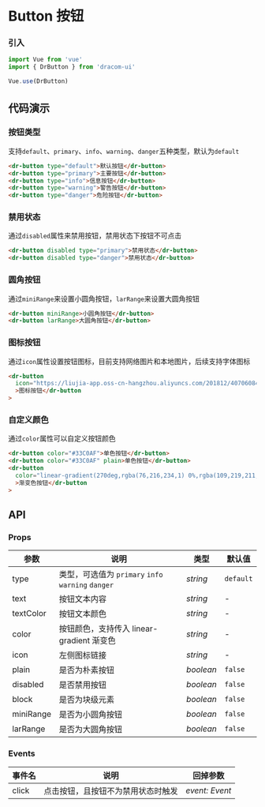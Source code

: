 # Button 按钮

### 引入

```js
import Vue from 'vue'
import { DrButton } from 'dracom-ui'

Vue.use(DrButton)
```

## 代码演示

### 按钮类型

支持`default`、`primary`、`info`、`warning`、`danger`五种类型，默认为`default`

```html
<dr-button type="default">默认按钮</dr-button>
<dr-button type="primary">主要按钮</dr-button>
<dr-button type="info">信息按钮</dr-button>
<dr-button type="warning">警告按钮</dr-button>
<dr-button type="danger">危险按钮</dr-button>
```

### 禁用状态

通过`disabled`属性来禁用按钮，禁用状态下按钮不可点击

```html
<dr-button disabled type="primary">禁用状态</dr-button>
<dr-button disabled type="danger">禁用状态</dr-button>
```

### 圆角按钮

通过`miniRange`来设置小圆角按钮，`larRange`来设置大圆角按钮

```html
<dr-button miniRange>小圆角按钮</dr-button>
<dr-button larRange>大圆角按钮</dr-button>
```

### 图标按钮

通过`icon`属性设置按钮图标，目前支持网络图片和本地图片，后续支持字体图标

```html
<dr-button
  icon="https://liujia-app.oss-cn-hangzhou.aliyuncs.com/201812/407060844277714944.png"
  >图标按钮</dr-button
>
```

### 自定义颜色

通过`color`属性可以自定义按钮颜色

```html
<dr-button color="#33C0AF">单色按钮</dr-button>
<dr-button color="#33C0AF" plain>单色按钮</dr-button>
<dr-button
  color="linear-gradient(270deg,rgba(76,216,234,1) 0%,rgba(109,219,211,1) 100%)"
  >渐变色按钮</dr-button
>
```

## API

### Props

| 参数      | 说明                                               | 类型      | 默认值    |
| --------- | -------------------------------------------------- | --------- | --------- |
| type      | 类型，可选值为 `primary` `info` `warning` `danger` | _string_  | `default` |
| text      | 按钮文本内容                                       | _string_  | -         |
| textColor | 按钮文本颜色                                       | _string_  | -         |
| color     | 按钮颜色，支持传入 linear-gradient 渐变色          | _string_  | -         |
| icon      | 左侧图标链接                                       | _string_  | -         |
| plain     | 是否为朴素按钮                                     | _boolean_ | `false`   |
| disabled  | 是否禁用按钮                                       | _boolean_ | `false`   |
| block     | 是否为块级元素                                     | _boolean_ | `false`   |
| miniRange | 是否为小圆角按钮                                   | _boolean_ | `false`   |
| larRange  | 是否为大圆角按钮                                   | _boolean_ | `false`   |

### Events

| 事件名 | 说明                               | 回掉参数       |
| ------ | ---------------------------------- | -------------- |
| click  | 点击按钮，且按钮不为禁用状态时触发 | _event: Event_ |
